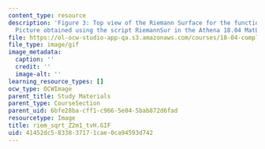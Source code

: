 ```yaml
---
content_type: resource
description: 'Figure 3: Top view of the Riemann Surface for the function f(z)=(z[exp]2-1)[exp]1/2.
  Picture obtained using the script RiemannSur in the Athena 18.04 MatLab Toolkit.'
file: https://ol-ocw-studio-app-qa.s3.amazonaws.com/courses/18-04-complex-variables-with-applications-fall-1999/41452dc5833837171cae0ca94593d742_riem_sqrt_Z2m1_tvH.GIF
file_type: image/gif
image_metadata:
  caption: ''
  credit: ''
  image-alt: ''
learning_resource_types: []
ocw_type: OCWImage
parent_title: Study Materials
parent_type: CourseSection
parent_uid: 6bfe28ba-cff1-c966-5e04-5bab872d6fad
resourcetype: Image
title: riem_sqrt_Z2m1_tvH.GIF
uid: 41452dc5-8338-3717-1cae-0ca94593d742
---
```

